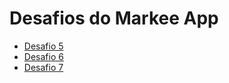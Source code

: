 # Desafios do Markee App    

* [Desafio 5](https://github.com/giovannalinda/markee-app/pull/1)
* [Desafio 6](https://github.com/giovannalinda/markee-app/pull/2)
* [Desafio 7](https://github.com/giovannalinda/markee-app/pull/3)